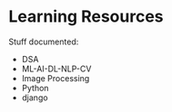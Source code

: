# Learning Resources

Stuff documented:

* DSA
* ML-AI-DL-NLP-CV
* Image Processing
* Python
* django
